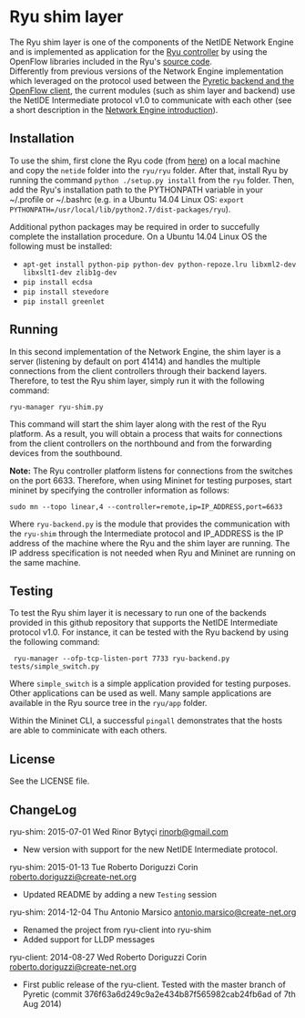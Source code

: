 # Ryu shim layer

The Ryu shim layer is one of the components of the NetIDE Network Engine and is implemented as application for the [Ryu controller](http://osrg.github.io/ryu/) by using the OpenFlow libraries included in the Ryu's [source code](https://github.com/osrg/ryu).  
Differently from previous versions of the Network Engine implementation which leveraged on the protocol used between the [Pyretic backend and the OpenFlow client](http://www.cs.princeton.edu/~jrex/papers/pyretic13.pdf), the current modules (such as shim layer and backend) use the NetIDE Intermediate protocol v1.0 to communicate with each other (see a short description in the [Network Engine introduction](https://github.com/fp7-netide/Engine)).

## Installation

To use the shim, first clone the Ryu code (from [here](https://github.com/osrg/ryu)) on a local machine and copy the ```netide``` folder into the ```ryu/ryu``` folder. After that, install Ryu by running the command ```python ./setup.py install``` from the ```ryu``` folder.
Then, add the Ryu's installation path to the PYTHONPATH variable in your ~/.profile or ~/.bashrc (e.g. in a Ubuntu 14.04 Linux OS: ```export PYTHONPATH=/usr/local/lib/python2.7/dist-packages/ryu```).

Additional python packages may be required in order to succefully complete the installation procedure. On a Ubuntu 14.04 Linux OS the following must be installed:
* ```apt-get install python-pip python-dev python-repoze.lru libxml2-dev libxslt1-dev zlib1g-dev```
* ```pip install ecdsa```
* ```pip install stevedore```
* ```pip install greenlet```

## Running

In this second implementation of the Network Engine, the shim layer is a server (listening by default on port 41414) and handles the multiple connections from the client controllers through their backend layers. Therefore, to test the Ryu shim layer, simply run it with the following command:
```
ryu-manager ryu-shim.py
```

This command will start the shim layer along with the rest of the Ryu platform. As a result, you will obtain a process that waits for connections from the client controllers on the northbound and from the forwarding devices from the southbound.

**Note:** The Ryu controller platform listens for connections from the switches on the port 6633. Therefore, when using Mininet for testing purposes, start mininet by specifying the controller information as follows:
```
sudo mn --topo linear,4 --controller=remote,ip=IP_ADDRESS,port=6633
```

Where ```ryu-backend.py``` is the module that provides the communication with the ```ryu-shim``` through the Intermediate protocol and IP_ADDRESS is the IP address of the machine where the Ryu and the shim layer are running. The IP address specification is not needed when Ryu and Mininet are running on the same machine.

## Testing

To test the Ryu shim layer it is necessary to run one of the backends provided in this github repository that supports the NetIDE Intermediate protocol v1.0.
For instance, it can be tested with the Ryu backend by using the following command:

``` ryu-manager --ofp-tcp-listen-port 7733 ryu-backend.py tests/simple_switch.py```

Where ```simple_switch``` is a simple application provided for testing purposes. Other applications can be used as well. Many sample applications are available in the Ryu source tree in the ```ryu/app``` folder.

Within the Mininet CLI, a successful ```pingall``` demonstrates that the hosts are able to comminicate with each others.

## License

See the LICENSE file.

## ChangeLog

ryu-shim: 2015-07-01 Wed Rinor Bytyçi <rinorb@gmail.com>

  * New version with support for the new NetIDE Intermediate protocol.

ryu-shim: 2015-01-13 Tue Roberto Doriguzzi Corin <roberto.doriguzzi@create-net.org>

  * Updated README by adding a new ```Testing``` session

ryu-shim: 2014-12-04 Thu Antonio Marsico <antonio.marsico@create-net.org>

  * Renamed the project from ryu-client into ryu-shim
  * Added support for LLDP messages

ryu-client: 2014-08-27 Wed Roberto Doriguzzi Corin <roberto.doriguzzi@create-net.org>

  * First public release of the ryu-client. Tested with the master branch of Pyretic (commit 376f63a6d249c9a2e434b87f565982cab24fb6ad of 7th Aug 2014)
